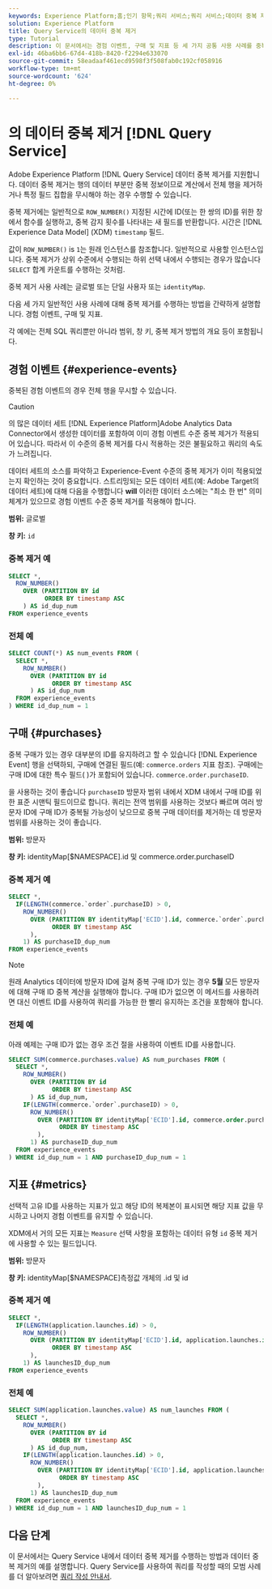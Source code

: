 ```yaml
---
keywords: Experience Platform;홈;인기 항목;쿼리 서비스;쿼리 서비스;데이터 중복 제거;중복 제거;
solution: Experience Platform
title: Query Service의 데이터 중복 제거
type: Tutorial
description: 이 문서에서는 경험 이벤트, 구매 및 지표 등 세 가지 공통 사용 사례를 중복 제거하는 하위 선택 및 전체 샘플 쿼리 예에 대해 설명합니다.
exl-id: 46ba6bb6-67d4-418b-8420-f2294e633070
source-git-commit: 58eadaaf461ecd9598f3f508fab0c192cf058916
workflow-type: tm+mt
source-wordcount: '624'
ht-degree: 0%

---
```


# 의 데이터 중복 제거 [!DNL Query Service]

Adobe Experience Platform [!DNL Query Service] 데이터 중복 제거를 지원합니다. 데이터 중복 제거는 행의 데이터 부분만 중복 정보이므로 계산에서 전체 행을 제거하거나 특정 필드 집합을 무시해야 하는 경우 수행할 수 있습니다.

중복 제거에는 일반적으로 `ROW_NUMBER()` 지정된 시간에 ID(또는 한 쌍의 ID)를 위한 창에서 함수를 실행하고, 중복 감지 횟수를 나타내는 새 필드를 반환합니다. 시간은 [!DNL Experience Data Model] (XDM) `timestamp` 필드.

값이 `ROW_NUMBER()` is `1`는 원래 인스턴스를 참조합니다. 일반적으로 사용할 인스턴스입니다. 중복 제거가 상위 수준에서 수행되는 하위 선택 내에서 수행되는 경우가 많습니다 `SELECT` 합계 카운트를 수행하는 것처럼.

중복 제거 사용 사례는 글로벌 또는 단일 사용자 또는 `identityMap`.

다음 세 가지 일반적인 사용 사례에 대해 중복 제거를 수행하는 방법을 간략하게 설명합니다. 경험 이벤트, 구매 및 지표.

각 예에는 전체 SQL 쿼리뿐만 아니라 범위, 창 키, 중복 제거 방법의 개요 등이 포함됩니다.

## 경험 이벤트 {#experience-events}

중복된 경험 이벤트의 경우 전체 행을 무시할 수 있습니다.

>[!CAUTION]
>
>의 많은 데이터 세트 [!DNL Experience Platform]Adobe Analytics Data Connector에서 생성한 데이터를 포함하여 이미 경험 이벤트 수준 중복 제거가 적용되어 있습니다. 따라서 이 수준의 중복 제거를 다시 적용하는 것은 불필요하고 쿼리의 속도가 느려집니다.
>
>데이터 세트의 소스를 파악하고 Experience-Event 수준의 중복 제거가 이미 적용되었는지 확인하는 것이 중요합니다. 스트리밍되는 모든 데이터 세트(예: Adobe Target의 데이터 세트)에 대해 다음을 수행합니다 **will** 이러한 데이터 소스에는 &quot;최소 한 번&quot; 의미 체계가 있으므로 경험 이벤트 수준 중복 제거를 적용해야 합니다.

**범위:** 글로벌

**창 키:** `id`

### 중복 제거 예

```sql
SELECT *,
  ROW_NUMBER()
    OVER (PARTITION BY id
          ORDER BY timestamp ASC
    ) AS id_dup_num
FROM experience_events
```

### 전체 예

```sql
SELECT COUNT(*) AS num_events FROM (
  SELECT *,
    ROW_NUMBER()
      OVER (PARTITION BY id
            ORDER BY timestamp ASC
      ) AS id_dup_num
  FROM experience_events
) WHERE id_dup_num = 1
```

## 구매 {#purchases}

중복 구매가 있는 경우 대부분의 ID를 유지하려고 할 수 있습니다 [!DNL Experience Event] 행을 선택하되, 구매에 연결된 필드(예: `commerce.orders` 지표 참조). 구매에는 구매 ID에 대한 특수 필드( )가 포함되어 있습니다. `commerce.order.purchaseID`.

을 사용하는 것이 좋습니다 `purchaseID` 방문자 범위 내에서 XDM 내에서 구매 ID를 위한 표준 시맨틱 필드이므로 합니다. 쿼리는 전역 범위를 사용하는 것보다 빠르며 여러 방문자 ID에 구매 ID가 중복될 가능성이 낮으므로 중복 구매 데이터를 제거하는 데 방문자 범위를 사용하는 것이 좋습니다.

**범위:** 방문자

**창 키:** identityMap[$NAMESPACE].id 및 commerce.order.purchaseID

### 중복 제거 예

```sql
SELECT *,
  IF(LENGTH(commerce.`order`.purchaseID) > 0,
    ROW_NUMBER()
      OVER (PARTITION BY identityMap['ECID'].id, commerce.`order`.purchaseID
            ORDER BY timestamp ASC
      ),
    1) AS purchaseID_dup_num
FROM experience_events
```

>[!NOTE]
>
>원래 Analytics 데이터에 방문자 ID에 걸쳐 중복 구매 ID가 있는 경우 **5월** 모든 방문자에 대해 구매 ID 중복 계산을 실행해야 합니다. 구매 ID가 없으면 이 메서드를 사용하려면 대신 이벤트 ID를 사용하여 쿼리를 가능한 한 빨리 유지하는 조건을 포함해야 합니다.

### 전체 예

아래 예제는 구매 ID가 없는 경우 조건 절을 사용하여 이벤트 ID를 사용합니다.

```sql
SELECT SUM(commerce.purchases.value) AS num_purchases FROM (
  SELECT *,
    ROW_NUMBER()
      OVER (PARTITION BY id
            ORDER BY timestamp ASC
      ) AS id_dup_num,
    IF(LENGTH(commerce.`order`.purchaseID) > 0,
      ROW_NUMBER()
        OVER (PARTITION BY identityMap['ECID'].id, commerce.order.purchaseID
              ORDER BY timestamp ASC
        ),
      1) AS purchaseID_dup_num
  FROM experience_events
) WHERE id_dup_num = 1 AND purchaseID_dup_num = 1
```

## 지표 {#metrics}

선택적 고유 ID를 사용하는 지표가 있고 해당 ID의 복제본이 표시되면 해당 지표 값을 무시하고 나머지 경험 이벤트를 유지할 수 있습니다.

XDM에서 거의 모든 지표는 `Measure` 선택 사항을 포함하는 데이터 유형 `id` 중복 제거에 사용할 수 있는 필드입니다.

**범위:** 방문자

**창 키:** identityMap[$NAMESPACE]측정값 개체의 .id 및 id

### 중복 제거 예

```sql
SELECT *,
  IF(LENGTH(application.launches.id) > 0,
    ROW_NUMBER()
      OVER (PARTITION BY identityMap['ECID'].id, application.launches.id
            ORDER BY timestamp ASC
      ),
    1) AS launchesID_dup_num
FROM experience_events
```

### 전체 예

```sql
SELECT SUM(application.launches.value) AS num_launches FROM (
  SELECT *,
    ROW_NUMBER()
      OVER (PARTITION BY id
            ORDER BY timestamp ASC
      ) AS id_dup_num,
    IF(LENGTH(application.launches.id) > 0,
      ROW_NUMBER()
        OVER (PARTITION BY identityMap['ECID'].id, application.launches.id
              ORDER BY timestamp ASC
        ),
      1) AS launchesID_dup_num
  FROM experience_events
) WHERE id_dup_num = 1 AND launchesID_dup_num = 1
```

## 다음 단계

이 문서에서는 Query Service 내에서 데이터 중복 제거를 수행하는 방법과 데이터 중복 제거의 예를 설명합니다. Query Service를 사용하여 쿼리를 작성할 때의 모범 사례를 더 알아보려면 [쿼리 작성 안내서](./writing-queries.md).
